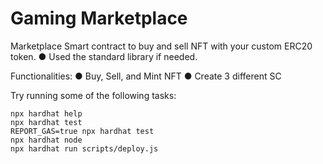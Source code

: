 # Gaming Marketplace

Marketplace Smart contract to buy and sell NFT with your custom ERC20 token. 
● Used the standard library if needed. 

Functionalities: 
● Buy, Sell, and Mint NFT 
● Create 3 different SC 

Try running some of the following tasks:

```shell
npx hardhat help
npx hardhat test
REPORT_GAS=true npx hardhat test
npx hardhat node
npx hardhat run scripts/deploy.js
```

